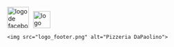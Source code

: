 <a href="https://www.facebook.com/Pizzeriadapaolinomalilla/" target="_blank"><img src="facebook.png" title="síguenos en Facebook" alt="logo de facebook" width="50px"></a><a href="https://www.instagram.com/da_paolino/?hl=es" title="Síguenos en Instagram" target="_blank"><img src="instagram.png" width="40px" alt="logo de Instagram" style="margin-left: 10px"></a></p>

<!--   <p>Powered by <a href="https://www.w3schools.com/w3css/default.asp" title="W3.CSS" target="_blank" class="w3-hover-text-green">w3.css</a></p> -->

  </div>

  <div class="logoFooter">

    <img src="logo_footer.png" alt="Pizzeria DaPaolino">

  </div>

</footer>

<script src='https://cdnjs.cloudflare.com/ajax/libs/jquery/2.1.3/jquery.min.js'></script><script  src="script.js"></script>

<script>

// Tabbed Menu

function openMenu(evt, menuName) {

  var i, x, tablinks;

  x = document.getElementsByClassName("menu");

  for (i = 0; i < x.length; i++) {

    x[i].style.display = "none";

  }

  tablinks = document.getElementsByClassName("tablink");

  for (i = 0; i < x.length; i++) {

    tablinks[i].className = tablinks[i].className.replace(" w3-dark-grey", "");

  }

  document.getElementById(menuName).style.display = "block";

  evt.currentTarget.firstElementChild.className += " w3-dark-grey";

}

document.getElementById("myLink").click();

</script>



</body>

</html>
